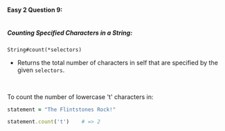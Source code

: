 #### Easy 2 Question 9:<br><br>

##### Counting Specified Characters in a String:

`String#count(*selectors)`
- Returns the total number of characters in self that are specified by the given `selectors`.

<br>

To count the number of lowercase 't' characters in:
```Ruby
statement = "The Flintstones Rock!"

statement.count('t')	# => 2
```
